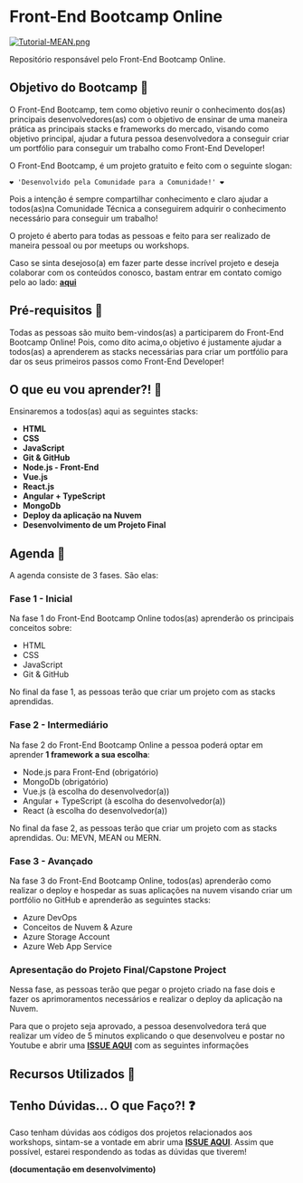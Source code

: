 # Front-End Bootcamp Online

[![Tutorial-MEAN.png](https://i.postimg.cc/9MgHHfS3/Tutorial-MEAN.png)](https://postimg.cc/WFZHMsTS)

Repositório responsável pelo Front-End Bootcamp Online.

## Objetivo do Bootcamp 🎯

O Front-End Bootcamp, tem como objetivo reunir o conhecimento dos(as) principais desenvolvedores(as) com o objetivo de ensinar de uma maneira prática as principais stacks e frameworks do mercado, visando como objetivo principal, ajudar a futura pessoa desenvolvedora a conseguir criar um portfólio para conseguir um trabalho como Front-End Developer!

O Front-End Bootcamp, é um projeto gratuito e feito com o seguinte slogan:

```
❤️ 'Desenvolvido pela Comunidade para a Comunidade!' ❤️
```

Pois a intenção é sempre compartilhar conhecimento e claro ajudar a todos(as)na Comunidade Técnica a conseguirem adquirir o conhecimento necessário para conseguir um trabalho!

O projeto é aberto para todas as pessoas e feito para ser realizado de maneira pessoal ou por meetups ou workshops. 

Caso se sinta desejoso(a) em fazer parte desse incrível projeto e deseja colaborar com os conteúdos conosco, bastam entrar em contato comigo pelo ao lado: **[aqui](gllemos@microsoft.com)**

## Pré-requisitos 📌

Todas as pessoas são muito bem-vindos(as) a participarem do Front-End Bootcamp Online! Pois, como dito acima,o objetivo é justamente ajudar a todos(as) a aprenderem as stacks necessárias para criar um portfólio para dar os seus primeiros passos como Front-End Developer!

## O que eu vou aprender?! 📕

Ensinaremos a todos(as) aqui as seguintes stacks:

- **HTML**
- **CSS**
- **JavaScript**
- **Git & GitHub**
- **Node.js - Front-End**
- **Vue.js**
- **React.js**
- **Angular + TypeScript**
- **MongoDb**
- **Deploy da aplicação na Nuvem**
- **Desenvolvimento de um Projeto Final**

## Agenda 📒

A agenda consiste de 3 fases. São elas:

### Fase 1 - Inicial

Na fase 1 do Front-End Bootcamp Online todos(as) aprenderão os principais conceitos sobre:

- HTML
- CSS
- JavaScript
- Git & GitHub

No final da fase 1, as pessoas terão que criar um projeto com as stacks aprendidas.

### Fase 2 - Intermediário

Na fase 2 do Front-End Bootcamp Online a pessoa poderá optar em aprender **1 framework a sua escolha**:

- Node.js para Front-End (obrigatório)
- MongoDb (obrigatório)
- Vue.js (à escolha do desenvolvedor(a))
- Angular + TypeScript (à escolha do desenvolvedor(a))
- React (à escolha do desenvolvedor(a))

No final da fase 2, as pessoas terão que criar um projeto com as stacks aprendidas. Ou: MEVN, MEAN ou MERN.

### Fase 3 - Avançado

Na fase 3 do Front-End Bootcamp Online, todos(as) aprenderão como realizar o deploy e hospedar as suas aplicações na nuvem visando criar um portfólio no GitHub e aprenderão as seguintes stacks:

- Azure DevOps
- Conceitos de Nuvem & Azure
- Azure Storage Account
- Azure Web App Service

### Apresentação do Projeto Final/Capstone Project

Nessa fase, as pessoas terão que pegar o projeto criado na fase dois e fazer os aprimoramentos necessários e realizar o deploy da aplicação na Nuvem.

Para que o projeto seja aprovado, a pessoa desenvolvedora terá que realizar um vídeo de 5 minutos explicando o que desenvolveu e postar no Youtube e abrir uma **[ISSUE AQUI]()** com as seguintes informações

## Recursos Utilizados 🚀

## Tenho Dúvidas... O que Faço?! ❓

Caso tenham dúvidas aos códigos dos projetos relacionados aos workshops, sintam-se a vontade em abrir uma **[ISSUE AQUI](https://github.com/glaucia86/vuejs-workshop/issues)**. Assim que possível, estarei respondendo as todas as dúvidas que tiverem!


**(documentação em desenvolvimento)**


